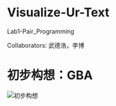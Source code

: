 # Visualize-Ur-Text
Lab1-Pair_Programming

Collaborators: 武德浩，李博

# 初步构想：GBA

![初步构想](http://opmza2br0.bkt.clouddn.com/17-9-11/59871188.jpg)

